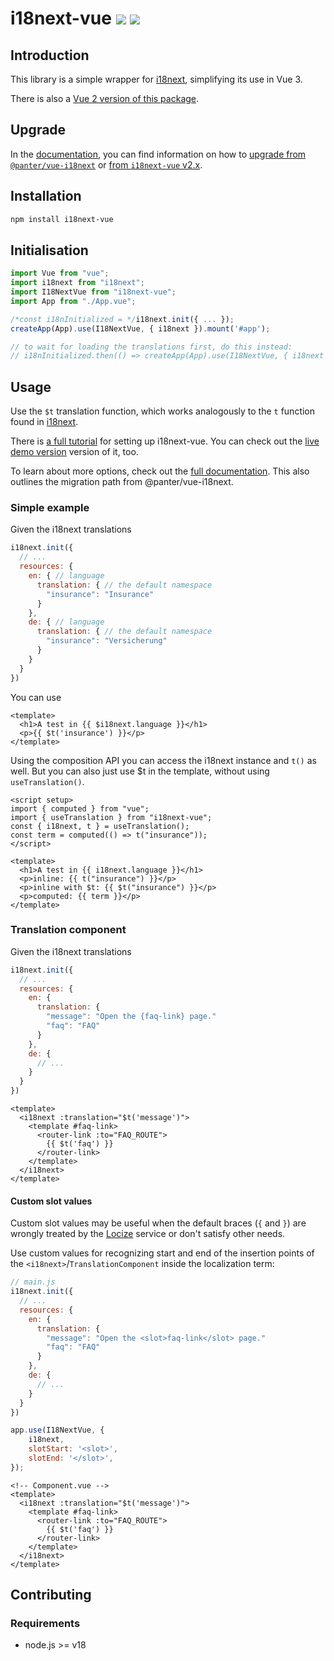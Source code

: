 # i18next-vue <a href="https://www.npmjs.com/package/i18next-vue"><img src="https://badgen.net/npm/v/i18next-vue"></a> <img src="https://badgen.net/npm/types/i18next-vue">

## Introduction

This library is a simple wrapper for [i18next](https://www.i18next.com), simplifying its use in Vue 3.

There is also a [Vue 2 version of this package](https://github.com/i18next/i18next-vue/tree/vue-2).

## Upgrade
In the [documentation](https://i18next.github.io/i18next-vue/), you can find information on how to [upgrade from `@panter/vue-i18next`](https://i18next.github.io/i18next-vue/migration.html) or [from `i18next-vue` v2.x](https://i18next.github.io/i18next-vue/migration-v3.html).

## Installation

```bash
npm install i18next-vue
```

## Initialisation

```typescript
import Vue from "vue";
import i18next from "i18next";
import I18NextVue from "i18next-vue";
import App from "./App.vue";

/*const i18nInitialized = */i18next.init({ ... });
createApp(App).use(I18NextVue, { i18next }).mount('#app');

// to wait for loading the translations first, do this instead:
// i18nInitialized.then(() => createApp(App).use(I18NextVue, { i18next }).mount('#app'));
```

## Usage

Use the `$t` translation function, which works analogously to the `t` function found in [i18next](https://www.i18next.com/overview/api#t).

There is [a full tutorial](https://dev.to/adrai/how-to-properly-internationalize-a-vue-application-using-i18next-1doj) for setting up i18next-vue. You can check out the [live demo version](https://codesandbox.io/s/i18next-vue-example-gi55to) version of it, too.

To learn about more options, check out the [full documentation](https://i18next.github.io/i18next-vue/). This also outlines the migration path from @panter/vue-i18next.

### Simple example

Given the i18next translations
```js
i18next.init({
  // ...
  resources: {
    en: { // language
      translation: { // the default namespace
        "insurance": "Insurance"
      }
    },
    de: { // language
      translation: { // the default namespace
        "insurance": "Versicherung"
      }
    }
  }
})
```

You can use
```vue
<template>
  <h1>A test in {{ $i18next.language }}</h1>
  <p>{{ $t('insurance') }}</p>
</template>
```

Using the composition API you can access the i18next instance and `t()` as well. 
But you can also just use $t in the template, without using `useTranslation()`.
```vue
<script setup>
import { computed } from "vue";
import { useTranslation } from "i18next-vue";
const { i18next, t } = useTranslation();
const term = computed(() => t("insurance"));
</script>

<template>
  <h1>A test in {{ i18next.language }}</h1>
  <p>inline: {{ t("insurance") }}</p>
  <p>inline with $t: {{ $t("insurance") }}</p>
  <p>computed: {{ term }}</p>
</template>
```

### Translation component

Given the i18next translations
```js
i18next.init({
  // ...
  resources: {
    en: {
      translation: {
        "message": "Open the {faq-link} page."
        "faq": "FAQ"
      }
    },
    de: {
      // ...
    }
  }
})
```

```vue
<template>
  <i18next :translation="$t('message')">
    <template #faq-link>
      <router-link :to="FAQ_ROUTE">
        {{ $t('faq') }}
      </router-link>
    </template>
  </i18next>
</template>
```

#### Custom slot values

Custom slot values may be useful when the default braces (`{` and `}`) are wrongly treated by the
[Locize](https://github.com/locize/i18next-locize-backend) service or don't satisfy other needs.

Use custom values for recognizing start and end of the insertion points of the `<i18next>`/`TranslationComponent`
inside the localization term:


```js
// main.js
i18next.init({
  // ...
  resources: {
    en: {
      translation: {
        "message": "Open the <slot>faq-link</slot> page."
        "faq": "FAQ"
      }
    },
    de: {
      // ...
    }
  }
})

app.use(I18NextVue, {
    i18next,
    slotStart: '<slot>',
    slotEnd: '</slot>',
});
```
```vue
<!-- Component.vue -->
<template>
  <i18next :translation="$t('message')">
    <template #faq-link>
      <router-link :to="FAQ_ROUTE">
        {{ $t('faq') }}
      </router-link>
    </template>
  </i18next>
</template>
```

## Contributing

### Requirements
- node.js >= v18

